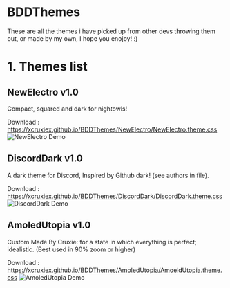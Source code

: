# BDDThemes

These are all the themes i have picked up from other devs throwing them out, or made by my own, I hope you enojoy! :)

# 1. Themes list
## NewElectro v1.0
Compact, squared and dark for nightowls!

Download : https://xcruxiex.github.io/BDDThemes/NewElectro/NewElectro.theme.css
![NewElectro Demo](https://i.imgur.com/hGbV51i.png)

## DiscordDark v1.0
A dark theme for Discord, Inspired by Github dark! (see authors in file).

Download : https://xcruxiex.github.io/BDDThemes/DiscordDark/DiscordDark.theme.css
![DiscordDark Demo](https://i.imgur.com/BO4mT3x.png)


## AmoledUtopia v1.0
Custom Made By Cruxie: for a state in which everything is perfect; idealistic.
(Best used in 90% zoom or higher)

Download : https://xcruxiex.github.io/BDDThemes/AmoledUtopia/AmoeldUtopia.theme.css
![AmoledUtopia Demo](https://i.imgur.com/7zNl4NH.png)
